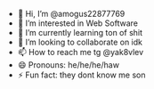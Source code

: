 - 👋 Hi, I’m @amogus22877769
- 👀 I’m interested in Web Software
- 🌱 I’m currently learning ton of shit
- 💞️ I’m looking to collaborate on idk
- 📫 How to reach me tg @yak8vlev
- 😄 Pronouns: he/he/he/haw
- ⚡ Fun fact: they dont know me son

<!---
amogus22877769/amogus22877769 is a ✨ special ✨ repository because its `README.md` (this file) appears on your GitHub profile.
You can click the Preview link to take a look at your changes.
--->
